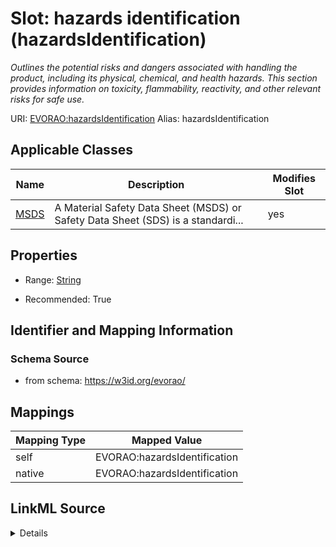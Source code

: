 

# Slot: hazards identification (hazardsIdentification) 


_Outlines the potential risks and dangers associated with handling the product, including its physical, chemical, and health hazards. This section provides information on toxicity, flammability, reactivity, and other relevant risks for safe use._





URI: [EVORAO:hazardsIdentification](https://w3id.org/evorao/hazardsIdentification)
Alias: hazardsIdentification

<!-- no inheritance hierarchy -->





## Applicable Classes

| Name | Description | Modifies Slot |
| --- | --- | --- |
| [MSDS](MSDS.md) | A Material Safety Data Sheet (MSDS) or Safety Data Sheet (SDS) is a standardi... |  yes  |







## Properties

* Range: [String](String.md)

* Recommended: True





## Identifier and Mapping Information







### Schema Source


* from schema: https://w3id.org/evorao/




## Mappings

| Mapping Type | Mapped Value |
| ---  | ---  |
| self | EVORAO:hazardsIdentification |
| native | EVORAO:hazardsIdentification |




## LinkML Source

<details>
```yaml
name: hazardsIdentification
description: Outlines the potential risks and dangers associated with handling the
  product, including its physical, chemical, and health hazards. This section provides
  information on toxicity, flammability, reactivity, and other relevant risks for
  safe use.
title: hazards identification
from_schema: https://w3id.org/evorao/
rank: 1000
alias: hazardsIdentification
domain_of:
- MSDS
range: string
required: false
recommended: true
multivalued: false

```
</details>
